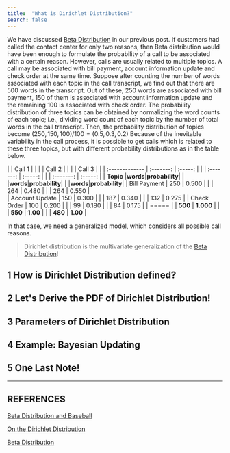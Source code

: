 ```yaml
---
title:  "What is Dirichlet Distribution?"
search: false
---
```


We have discussed [Beta Distribution](https://elifilkegokce.github.io/beta-distribution/)
in our previous post. If customers had called the contact center for only two
reasons, then Beta distribution would have been enough to formulate the
probability of a call to be associated with a certain reason. However, calls
are usually related to multiple topics. A call may be associated with
bill payment, account information update and check order at the same time. 
Suppose after counting the number of words associated with each topic 
in the call transcript, we find out that there are 500 words in the 
transcript. Out of these, 250 words are associated with bill payment, 150
of them is associated with account information update and the remaining 
100 is associated with check order. The probability distribution of three 
topics can be obtained by normalizing the word counts of each topic; 
i.e., dividing word count of each topic by the number of total words in the
call transcript. Then, the probability distribution of topics
become $(250, 150, 100)/100 = (0.5, 0.3, 0.2)$ Because of the inevitable
variability in the call process, it is possible to get calls which is 
related to these three topics, but with different probability distributions
as in the table below.

 
|                |   Call 1  |             | | |   Call 2  |             | | |   Call 3  |             |
| :------------- | :-------: |   :-----:   | | | :-------: |   :-----:   | | | :-------: |   :-----:   |
| **Topic**      |**words**|**probability**| | |**words**|**probability**| | |**words**|**probability**|
| Bill Payment   |   250   |     0.500     | | |   264   |     0.480     | | |   264   |    0.550      |  
| Account Update |   150   |     0.300     | | |   187   |     0.340     | | |   132   |    0.275      |
| Check Order    |   100   |     0.200     | | |    99   |     0.180     | | |    84   |    0.175      |
| =====
|                | **500** |   **1.000**   | | | **550** |   **1.00**    | | | **480** |   **1.00**    |



In that case, we need a generalized
model, which considers all possible call reasons. 

> Dirichlet distribution is the multivariate generalization of the 
>[Beta Distribution](https://elifilkegokce.github.io/beta-distribution/)!
 
## 1 How is Dirichlet Distribution defined?
 

## 2 Let's Derive the PDF of Dirichlet Distribution!


## 3 Parameters of Dirichlet Distribution


## 4 Example: Bayesian Updating


## 5 One Last Note!



---
REFERENCES
---

[Beta Distribution and Baseball](http://varianceexplained.org/statistics/beta_distribution_and_baseball/)

[On the Dirichlet Distribution](https://mast.queensu.ca/~communications/Papers/msc-jiayu-lin.pdf)

[Beta Distribution](https://en.wikipedia.org/wiki/Beta_distribution)


